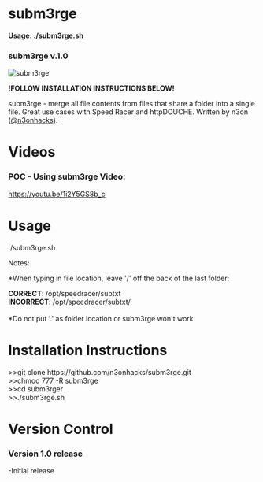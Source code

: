 # subm3rge

<b>Usage: ./subm3rge.sh</b>

<h3>subm3rge v.1.0</h3>
<img src="https://github.com/n3onhacks/subm3rge/blob/main/subm3rge_logo.jpg" alt="subm3rge">

**!FOLLOW INSTALLATION INSTRUCTIONS BELOW!**<p>
subm3rge - merge all file contents from files that share a folder into a single file. Great use cases with Speed Racer and httpDOUCHE. Written by n3on (<a href="https://www.twitter.com/@n3onhacks">@n3onhacks</a>).

<h1>Videos</h1>

<h3>POC - Using subm3rge Video:</h3><p>
<a href="https://youtu.be/1i2Y5GS8b_c">https://youtu.be/1i2Y5GS8b_c</a><p>
 
<h1>Usage</h1>
  
./subm3rge.sh<p>
Notes: 

*When typing in file location, leave '/' off the back of the last folder: <p><p>
<b>CORRECT</b>: /opt/speedracer/subtxt <br>
<b>INCORRECT</b>: /opt/speedracer/subtxt/ <br>
<br>
*Do not put '.' as folder location or subm3rge won't work.<p>

 <h1>Installation Instructions</h1>
>>git clone https://github.com/n3onhacks/subm3rge.git<br>
>>chmod 777 -R subm3rge<br>
>>cd subm3rger<br>
>>./subm3rge.sh<br>

<h1>Version Control</h1>
 <h3>Version 1.0 release</h3>
-Initial release
 

